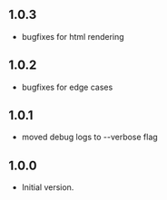 ## 1.0.3

- bugfixes for html rendering


## 1.0.2

- bugfixes for edge cases

## 1.0.1

- moved debug logs to --verbose flag

## 1.0.0

- Initial version.
